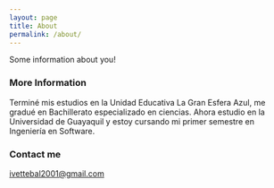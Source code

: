 ```yaml
---
layout: page
title: About
permalink: /about/
---
```


Some information about you!

### More Information

Terminé mis estudios en la Unidad Educativa La Gran Esfera Azul, me gradué en Bachillerato especializado en ciencias. Ahora estudio en la Universidad de Guayaquil y estoy cursando mi primer semestre en Ingeniería en Software.

### Contact me

ivettebal2001@gmail.com
